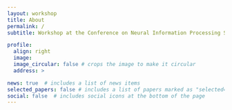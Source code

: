 ```yaml
---
layout: workshop
title: About
permalink: /
subtitle: Workshop at the Conference on Neural Information Processing Systems (NeurIPS) 2023 (tentative)

profile:
  align: right
  image: 
  image_circular: false # crops the image to make it circular
  address: >

news: true  # includes a list of news items
selected_papers: false # includes a list of papers marked as "selected={true}"
social: false  # includes social icons at the bottom of the page
---
```

